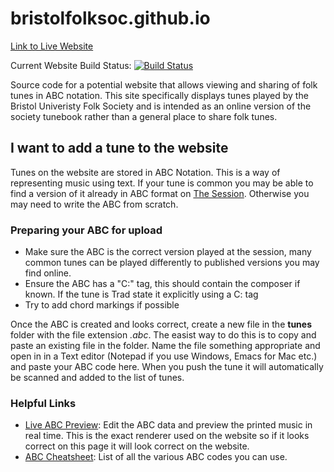 # bristolfolksoc.github.io

[Link to Live Website](https://bristolfolksoc.github.io)

Current Website Build Status: [![Build Status](https://travis-ci.org/bristolfolksoc/bristolfolksoc.github.io.svg?branch=master)](https://travis-ci.org/bristolfolksoc/bristolfolksoc.github.io)

Source code for a potential website that allows viewing and sharing of folk tunes in ABC notation. This site specifically displays tunes played by the Bristol Univeristy Folk Society and is intended as an online version of the society tunebook rather than a general place to share folk tunes.

## I want to add a tune to the website

Tunes on the website are stored in ABC Notation. This is a way of representing music using text. If your tune is common you may be able to find a version of it already in ABC format on [The Session](www.thesession.org). Otherwise you may need to write the ABC from scratch.

### Preparing your ABC for upload
* Make sure the ABC is the correct version played at the session, many common tunes can be played differently to published versions you may find online.
* Ensure the ABC has a "C:" tag, this should contain the composer if known. If the tune is Trad state it explicitly using a C: tag
* Try to add chord markings if possible

Once the ABC is created and looks correct, create a new file in the __tunes__ folder with the file extension _.abc_. The easist way to do this is to copy and paste an existing file in the folder. Name the file something appropriate and open in in a Text editor (Notepad if you use Windows, Emacs for Mac etc.) and paste your ABC code here. When you push the tune it will automatically be scanned and added to the list of tunes.

### Helpful Links
* [Live ABC Preview](https://abcjs.net/abcjs-editor.html): Edit the ABC data and preview the printed music in real time. This is the exact renderer used on the website so if it looks correct on this page it will look correct on the website.
* [ABC Cheatsheet](http://www.stephenmerrony.co.uk/uploads/ABCquickRefv0_6.pdf): List of all the various ABC codes you can use.
